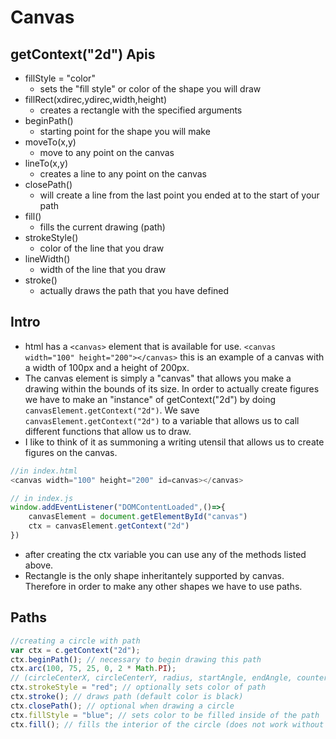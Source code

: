 # Canvas 
## getContext("2d") Apis
* fillStyle = "color"
    * sets the "fill style" or color of the shape you will draw
* fillRect(xdirec,ydirec,width,height)
    * creates a rectangle with the specified arguments
* beginPath()
    * starting point for the shape you will make
* moveTo(x,y)
    * move to any point on the canvas 
* lineTo(x,y)
    * creates a line to any point on the canvas
* closePath()
    * will create a line from the last point you ended at to the start of your path
* fill()
    * fills the current drawing (path)
* strokeStyle()
    * color of the line that you draw
* lineWidth()
    * width of the line that you draw
* stroke()
    * actually draws the path that you have defined 

## Intro 
* html has a ```<canvas>``` element that is available for use. ```<canvas width="100" height="200"></canvas>``` this is an example of a canvas with a width of 100px and a height of 200px.
* The canvas element is simply a "canvas" that allows you make a drawing within the bounds of its size. In order to actually create figures we have to make an "instance" of getContext("2d") by doing ```canvasElement.getContext("2d")```. We save ```canvasElement.getContext("2d")``` to a variable that allows us to call different functions that allow us to draw. 
* I like to think of it as summoning a writing utensil that allows us to create figures on the canvas. 
```javascript
//in index.html
<canvas width="100" height="200" id=canvas></canvas>

// in index.js 
window.addEventListener("DOMContentLoaded",()=>{
    canvasElement = document.getElementById("canvas")
    ctx = canvasElement.getContext("2d")
})
```
* after creating the ctx variable you can use any of the methods listed above.
* Rectangle is the only shape inheritantely supported by canvas. Therefore in order to make any other shapes we have to use paths.

## Paths 
```javascript
//creating a circle with path
var ctx = c.getContext("2d");
ctx.beginPath(); // necessary to begin drawing this path
ctx.arc(100, 75, 25, 0, 2 * Math.PI);
// (circleCenterX, circleCenterY, radius, startAngle, endAngle, counterclockwise(optional))
ctx.strokeStyle = "red"; // optionally sets color of path
ctx.stroke(); // draws path (default color is black)
ctx.closePath(); // optional when drawing a circle
ctx.fillStyle = "blue"; // sets color to be filled inside of the path
ctx.fill(); // fills the interior of the circle (does not work without fillStyle being set)
```